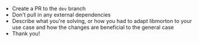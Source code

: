 * Create a PR to the `dev` branch
* Don't pull in any external dependencies
* Describe what you're solving, or how you had to adapt libmorton to your use case and how the changes are beneficial to the general case
* Thank you! 
